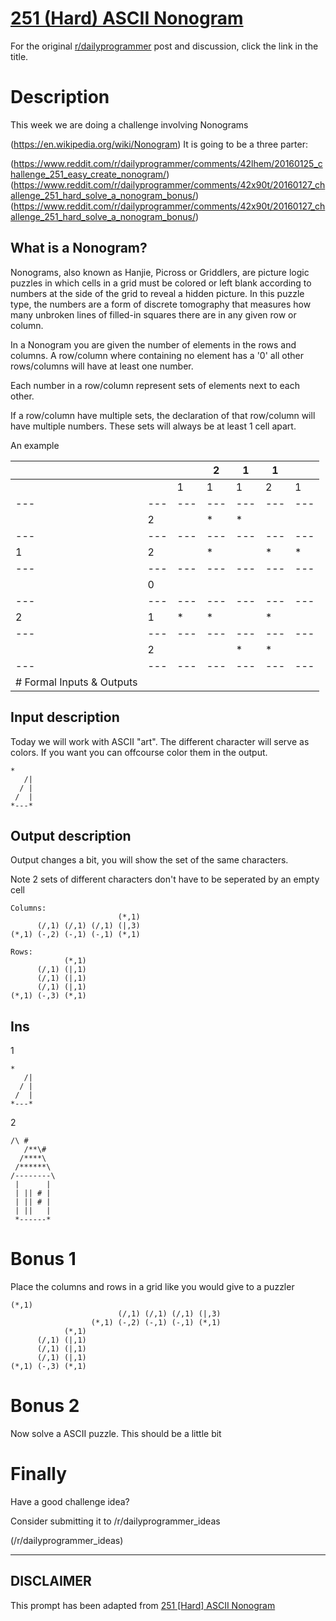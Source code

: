 # [251 (Hard) ASCII Nonogram](https://www.reddit.com/r/dailyprogrammer/comments/438zse/20160129_challenge_251_hard_ascii_nonogram/)

For the original [r/dailyprogrammer](https://www.reddit.com/r/dailyprogrammer/) post and discussion, click the link in the title.

# Description
This week we are doing a challenge involving Nonograms

(https://en.wikipedia.org/wiki/Nonogram)
It is going to be a three parter:

(https://www.reddit.com/r/dailyprogrammer/comments/42lhem/20160125_challenge_251_easy_create_nonogram/)
(https://www.reddit.com/r/dailyprogrammer/comments/42x90t/20160127_challenge_251_hard_solve_a_nonogram_bonus/)
(https://www.reddit.com/r/dailyprogrammer/comments/42x90t/20160127_challenge_251_hard_solve_a_nonogram_bonus/)
## What is a Nonogram?
Nonograms, also known as Hanjie, Picross or Griddlers, are picture logic puzzles in which cells in a grid must be colored or left blank according to numbers at the side of the grid to reveal a hidden picture. In this puzzle type, the numbers are a form of discrete tomography that measures how many unbroken lines of filled-in squares there are in any given row or column.

In a Nonogram you are given the number of elements in the rows and columns. A row/column where containing no element has a '0' all other rows/columns will have at least one number.

Each number in a row/column represent sets of elements next to each other. 

If a row/column have multiple sets, the declaration of that row/column will have multiple numbers. These sets will always be at least 1 cell apart.

An example


||||2|1|1||
| --- | --- | --- | --- | --- | --- | --- |
|||1|1|1|2|1|
| --- | --- | --- | --- | --- | --- | --- |
||2||*|*|||
| --- | --- | --- | --- | --- | --- | --- |
|1|2||*||*|*|
| --- | --- | --- | --- | --- | --- | --- |
||0||||||
| --- | --- | --- | --- | --- | --- | --- |
|2|1|*|*||*||
| --- | --- | --- | --- | --- | --- | --- |
||2|||*|*||
| --- | --- | --- | --- | --- | --- | --- |
|# Formal Inputs & Outputs
## Input description
Today we will work with ASCII "art". The different character will serve as colors. If you want you can offcourse color them in the output.


```
*
   /|
  / |
 /  |
*---*
```
## Output description
Output changes a bit, you will show the set of the same characters. 

Note 2 sets of different characters don't have to be seperated by an empty cell


```
Columns:
                        (*,1)
      (/,1) (/,1) (/,1) (|,3)
(*,1) (-,2) (-,1) (-,1) (*,1)

Rows:
            (*,1)
      (/,1) (|,1)
      (/,1) (|,1)
      (/,1) (|,1)
(*,1) (-,3) (*,1)
```
## Ins
1


```
*
   /|
  / |
 /  |
*---*
```
2


```
/\ #  
   /**\#  
  /****\  
 /******\ 
/--------\
 |      | 
 | || # | 
 | || # | 
 | ||   | 
 *------*
```
# Bonus 1
Place the columns and rows in a grid like you would give to a puzzler


```
(*,1)
                        (/,1) (/,1) (/,1) (|,3)
                  (*,1) (-,2) (-,1) (-,1) (*,1)
            (*,1)
      (/,1) (|,1)
      (/,1) (|,1)
      (/,1) (|,1)
(*,1) (-,3) (*,1)
```
# Bonus 2
Now solve a ASCII puzzle. This should be a little bit 

# Finally
Have a good challenge idea?

Consider submitting it to /r/dailyprogrammer_ideas

(/r/dailyprogrammer_ideas)

----
## **DISCLAIMER**
This prompt has been adapted from [251 [Hard] ASCII Nonogram](https://www.reddit.com/r/dailyprogrammer/comments/438zse/20160129_challenge_251_hard_ascii_nonogram/
)
